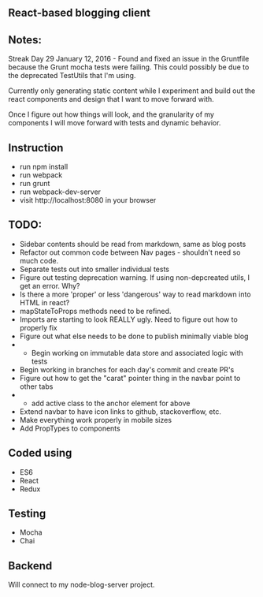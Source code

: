 ## React-based blogging client

## Notes:
Streak Day 29
January 12, 2016 - Found and fixed an issue in the Gruntfile because the Grunt
mocha tests were failing. This could possibly be due to the deprecated TestUtils
that I'm using.

Currently only generating static content while I experiment and build out the
react components and design that I want to move forward with.

Once I figure out how things will look, and the granularity of my components
I will move forward with tests and dynamic behavior.

## Instruction
- run npm install
- run webpack
- run grunt
- run webpack-dev-server
- visit http://localhost:8080 in your browser

## TODO:
- Sidebar contents should be read from markdown, same as blog posts
- Refactor out common code between Nav pages - shouldn't need so much code.
- Separate tests out into smaller individual tests
- Figure out testing deprecation warning. If using non-depcreated utils, I get an error. Why?
- Is there a more 'proper' or less 'dangerous' way to read markdown into HTML in react?
- mapStateToProps methods need to be refined.
- Imports are starting to look REALLY ugly. Need to figure out how to properly fix
- Figure out what else needs to be done to publish minimally viable blog
- - Begin working on immutable data store and associated logic with tests
- Begin working in branches for each day's commit and create PR's
- Figure out how to get the "carat" pointer thing in the navbar point to other tabs
- - add active class to the anchor element for above
- Extend navbar to have icon links to github, stackoverflow, etc.
- Make everything work properly in mobile sizes
- Add PropTypes to components

## Coded using
- ES6
- React
- Redux

## Testing
- Mocha
- Chai

## Backend
Will connect to my node-blog-server project.
